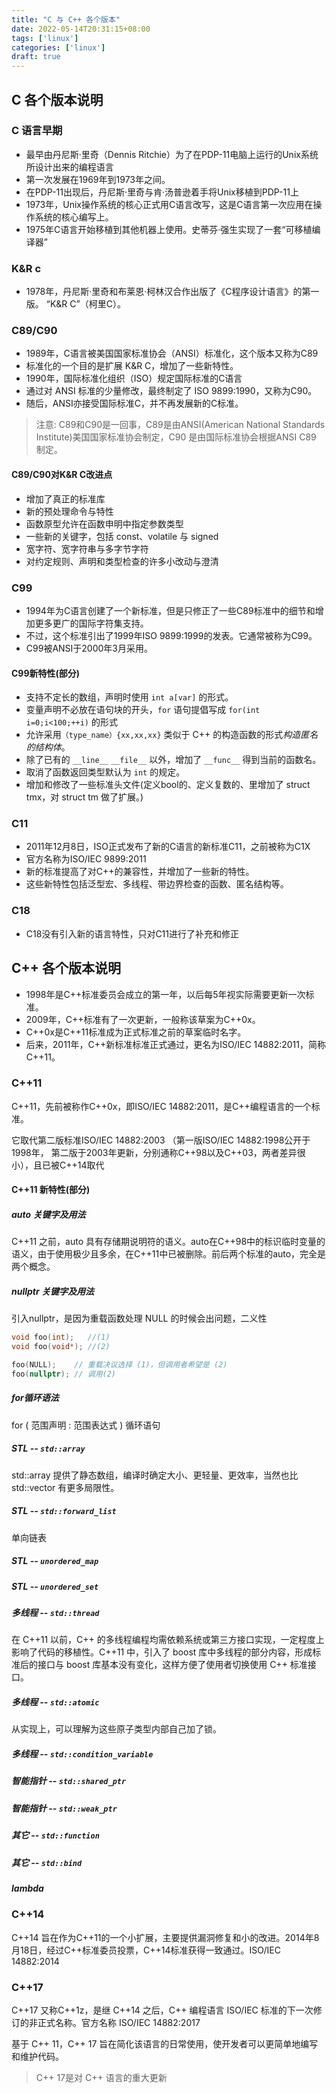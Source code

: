 ```yaml
---
title: "C 与 C++ 各个版本"
date: 2022-05-14T20:31:15+08:00
tags: ['linux']
categories: ['linux']
draft: true
---
```


## C 各个版本说明

### C 语言早期
- 最早由丹尼斯·里奇（Dennis Ritchie）为了在PDP-11电脑上运行的Unix系统所设计出来的编程语言
- 第一次发展在1969年到1973年之间。
- 在PDP-11出现后，丹尼斯·里奇与肯·汤普逊着手将Unix移植到PDP-11上
- 1973年，Unix操作系统的核心正式用C语言改写，这是C语言第一次应用在操作系统的核心编写上。
- 1975年C语言开始移植到其他机器上使用。史蒂芬·强生实现了一套“可移植编译器”

### K&R c
- 1978年，丹尼斯·里奇和布莱恩·柯林汉合作出版了《C程序设计语言》的第一版。 “K&R C”（柯里C）。

### C89/C90
- 1989年，C语言被美国国家标准协会（ANSI）标准化，这个版本又称为C89
- 标准化的一个目的是扩展 K&R C，增加了一些新特性。
- 1990年，国际标准化组织（ISO）规定国际标准的C语言
- 通过对 ANSI 标准的少量修改，最终制定了 ISO 9899:1990，又称为C90。
- 随后，ANSI亦接受国际标准C，并不再发展新的C标准。

> 注意: C89和C90是一回事，C89是由ANSI(American National Standards Institute)美国国家标准协会制定，C90 是由国际标准协会根据ANSI C89 制定。

#### C89/C90对K&R C改进点
- 增加了真正的标准库
- 新的预处理命令与特性
- 函数原型允许在函数申明中指定参数类型
- 一些新的关键字，包括 const、volatile 与 signed
- 宽字符、宽字符串与多字节字符
- 对约定规则、声明和类型检查的许多小改动与澄清

### C99
- 1994年为C语言创建了一个新标准，但是只修正了一些C89标准中的细节和增加更多更广的国际字符集支持。
- 不过，这个标准引出了1999年ISO 9899:1999的发表。它通常被称为C99。
- C99被ANSI于2000年3月采用。

#### C99新特性(部分)
- 支持不定长的数组，声明时使用 `int a[var]` 的形式。
- 变量声明不必放在语句块的开头，`for` 语句提倡写成 `for(int i=0;i<100;++i)` 的形式
- 允许采用`（type_name）{xx,xx,xx}` 类似于 C++ 的构造函数的形式*构造匿名的结构体*。
- 除了已有的 `__line__` `__file__` 以外，增加了 `__func__` 得到当前的函数名。
- 取消了函数返回类型默认为 `int` 的规定。
- 增加和修改了一些标准头文件(定义bool的、定义复数的、里增加了 struct tmx，对 struct tm 做了扩展。)

### C11
- 2011年12月8日，ISO正式发布了新的C语言的新标准C11，之前被称为C1X
- 官方名称为ISO/IEC 9899:2011
- 新的标准提高了对C++的兼容性，并增加了一些新的特性。
- 这些新特性包括泛型宏、多线程、带边界检查的函数、匿名结构等。

### C18
- C18没有引入新的语言特性，只对C11进行了补充和修正

## C++ 各个版本说明

- 1998年是C++标准委员会成立的第一年，以后每5年视实际需要更新一次标准。
- 2009年，C++标准有了一次更新，一般称该草案为C++0x。
- C++0x是C++11标准成为正式标准之前的草案临时名字。
- 后来，2011年，C++新标准标准正式通过，更名为ISO/IEC 14882:2011，简称C++11。

### C++11
C++11，先前被称作C++0x，即ISO/IEC 14882:2011，是C++编程语言的一个标准。

它取代第二版标准ISO/IEC 14882:2003 （第一版ISO/IEC 14882:1998公开于1998年， 第二版于2003年更新，分别通称C++98以及C++03，两者差异很小），且已被C++14取代

#### C++11 新特性(部分)
##### auto 关键字及用法 
C++11 之前，auto 具有存储期说明符的语义。auto在C++98中的标识临时变量的语义，由于使用极少且多余，在C++11中已被删除。前后两个标准的auto，完全是两个概念。

##### nullptr 关键字及用法
引入nullptr，是因为重载函数处理 NULL 的时候会出问题，二义性
```cpp
void foo(int);   //(1)
void foo(void*); //(2)

foo(NULL);    // 重载决议选择 (1)，但调用者希望是 (2)
foo(nullptr); // 调用(2)
```
##### for循环语法
for ( 范围声明 : 范围表达式 ) 循环语句

##### STL -- `std::array`
std::array 提供了静态数组，编译时确定大小、更轻量、更效率，当然也比 std::vector 有更多局限性。

##### STL -- `std::forward_list`
单向链表

##### STL -- `unordered_map`
##### STL -- `unordered_set`

##### 多线程 -- `std::thread`
在 C++11 以前，C++ 的多线程编程均需依赖系统或第三方接口实现，一定程度上影响了代码的移植性。C++11 中，引入了 boost 库中多线程的部分内容，形成标准后的接口与 boost 库基本没有变化，这样方便了使用者切换使用 C++ 标准接口。

##### 多线程 -- `std::atomic`
从实现上，可以理解为这些原子类型内部自己加了锁。

##### 多线程 -- `std::condition_variable`

##### 智能指针 -- `std::shared_ptr`
##### 智能指针 -- `std::weak_ptr`

##### 其它 -- `std::function`
##### 其它 -- `std::bind`
##### lambda

### C++14
C++14 旨在作为C++11的一个小扩展，主要提供漏洞修复和小的改进。2014年8月18日，经过C++标准委员投票，C++14标准获得一致通过。ISO/IEC 14882:2014

### C++17
C++17 又称C++1z，是继 C++14 之后，C++ 编程语言 ISO/IEC 标准的下一次修订的非正式名称。官方名称 ISO/IEC 14882:2017

基于 C++ 11，C++ 17 旨在简化该语言的日常使用，使开发者可以更简单地编写和维护代码。

> C++ 17是对 C++ 语言的重大更新



